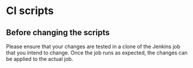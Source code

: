 CI scripts
===========

Before changing the scripts
----------------------------

Please ensure that your changes are tested in a clone of
the Jenkins job that you intend to change. Once the job
runs as expected, the changes can be applied to the
actual job.
